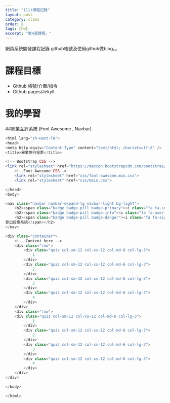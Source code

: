 ```yaml
---
title: "(11)課程記錄"
layout: post
category: class
order: 8
tags: [hw]
excerpt: "第4週課程。"
---
```

網頁系統開發課程記錄
github帳號及使用github做blog。。

# 課程目標
- Github 帳號/介面/指令
- Github pages/Jekyll

# 我的學習

##網業互評系統 (Font Awesome , Navbar)



```php
<html lang="zh-Hant-TW">
<head>
<meta http-equiv="Content-Type" content="text/html; charset=utf-8" />
<title>畢業旅行投票</title>

<!-- Bootstrap CSS -->
<link rel="stylesheet" href="https://maxcdn.bootstrapcdn.com/bootstrap/4.0.0-beta.2/css/bootstrap.min.css" integrity="sha384-PsH8R72JQ3SOdhVi3uxftmaW6Vc51MKb0q5P2rRUpPvrszuE4W1povHYgTpBfshb" crossorigin="anonymous">
    <!--Font Awesome CSS-->
    <link rel="stylesheet" href="css/font-awesome.min.css">
    <link rel="stylesheet" href="css/main.css">

</head>
<body>

<nav class="navbar navbar-expand-lg navbar-light bg-light">
    <h2><span class="badge badge-pill badge-primary"><i class="fa fa-snowflake-o" aria-hidden="true"></i>資訊與科技期中網頁互評</span></h2>
    <h2><span class="badge badge-pill badge-info"><i class="fa fa-user-circle" aria-hidden="true"></i>評審：OOOOOOO(AAAAAA)</span></h2>
    <h2><span class="badge badge-pill badge-danger"><i class="fa fa-sign-out" aria-hidden="true"></i>
登出投票系統</span></h2>
</nav>

<div class="container">
    <!-- Content here -->
    <div class="row">
        <div class="quiz col-sm-12 col-xs-12 col-md-6 col-lg-3">
            1
        </div>
        <div class="quiz col-sm-12 col-xs-12 col-md-6 col-lg-3">
            2
        </div>
        <div class="quiz col-sm-12 col-xs-12 col-md-6 col-lg-3">
            3
        </div>
        <div class="quiz col-sm-12 col-xs-12 col-md-6 col-lg-3">
            4
        </div>
    </div>
    <div class="row">
    <div class="quiz col-sm-12 col-xs-12 col-md-6 col-lg-3">
            1
        </div>
        <div class="quiz col-sm-12 col-xs-12 col-md-6 col-lg-3">
            2
        </div>
        <div class="quiz col-sm-12 col-xs-12 col-md-6 col-lg-3">
            3
        </div>
        <div class="quiz col-sm-12 col-xs-12 col-md-6 col-lg-3">
            4
        </div>
    </div>
</div>

</body>

</html>
```



[1]: https://github.com/        "GitHub"
[2]: https://pages.github.com/  "GitHub Pages"
[3]: https://jekyllrb.com/      "Jekyll"
[4]: http://markdown.tw         "Markdown文件"
[5]: http://dillinger.io/       "Dillinger"








